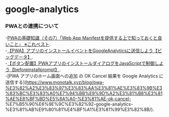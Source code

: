 # google-analytics

### PWAとの連携について
-[PWAの基礎知識（その7）「Web App Manifestを提供する上で知っておくと良いこと」 ※これベスト](https://blog.htmlhifive.com/2018/07/18/pwa-web-app-manifest-knowhow/).    
-[【PWA】アプリのインストールイベントをGoogleAnalyticsに送信しよう【ビッグデータ】](https://blogenist.jp/2019/10/02/9437/).   
-[【ボタン配置】PWAアプリのインストールダイアログをJavaScriptで制御しよう【beforeinstallprompt】](https://blogenist.jp/2019/09/29/9424/).   
-[PWA アプリのホーム画面への追加 の OK Cancel 結果を Google Analytics に送信する](https://www.monotalk.xyz/blog/pwa-%E3%82%A2%E3%83%97%E3%83%AA%E3%81%AE%E3%83%9B%E3%83%BC%E3%83%A0%E7%94%BB%E9%9D%A2%E3%81%B8%E3%81%AE%E8%BF%BD%E5%8A%A0-%E3%81%AE-ok-cancel- %E7%B5%90%E6%9E%9C%E3%82%92-google-analytics-%E3%81%AB%E9%80%81%E4%BF%A1%E3%81%99%E3%82%8B/). 
